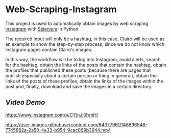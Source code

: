 # Web-Scraping-Instagram


This project is used to automatically obtain images by web scraping [Instagram](https://www.instagram.com/) with [Selenium](https://selenium-python.readthedocs.io/) in Python.

The required input will only be a hashtag, in this case, [Clairo](https://es.wikipedia.org/wiki/Clairo) will be used as an example to show the step-by-step process, since we do not know which Instagram pages contain Clairo's images.

In this way, the workflow will be to log into Instagram, avoid alerts, search for the hashtag, obtain the links of the posts that contain the hashtag, obtain the profiles that published these posts (because there are pages that publish especially about a certain person or thing in general), obtain the links of the posts of these profiles, obtain the links of the images within the post and, finally, download and save the images in a certain directory.

## *Video Demo*

https://www.instagram.com/p/CYjnJl0hrnH/

https://user-images.githubusercontent.com/64377961/148696548-7745882a-2a50-4e33-b954-9cac069b3944.mp4

